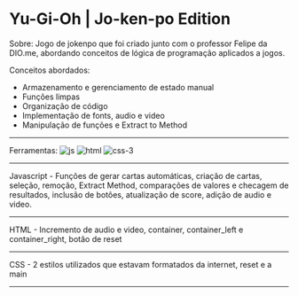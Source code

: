 # Yu-Gi-Oh | Jo-ken-po Edition

Sobre: Jogo de jokenpo que foi criado junto com o professor Felipe da DIO.me, abordando conceitos de lógica de programação aplicados a jogos.

Conceitos abordados:

- Armazenamento e gerenciamento de estado manual
- Funções limpas
- Organização de código
- Implementação de fonts, audio e video
- Manipulação de funções e Extract to Method

---

Ferramentas:
![js](https://github.com/user-attachments/assets/556274c5-a42e-49fe-b527-7de86d5c9380) ![html](https://github.com/user-attachments/assets/b2aa2625-7066-4405-97c9-e6e25d2d5974) ![css-3](https://github.com/user-attachments/assets/7749c3eb-4769-4589-92c1-ada95a95ee62)

---

Javascript - Funções de gerar cartas automáticas, criação de cartas, seleção, remoção, Extract Method, comparações de valores e checagem de resultados, inclusão de botôes, atualização de score, adição de audio e video.

---

HTML - Incremento de audio e video, container, container_left e container_right, botâo de reset

---

CSS - 2 estilos utilizados que estavam formatados da internet, reset e a main

---
